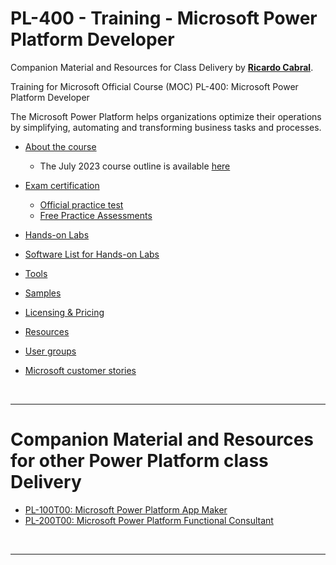 

<a id="top" />

# PL-400 - Training - Microsoft Power Platform Developer 

Companion Material and Resources for Class Delivery by [**Ricardo Cabral**](https://www.rramoscabral.com).

Training for Microsoft Official Course (MOC) PL-400: Microsoft Power Platform Developer

The Microsoft Power Platform helps organizations optimize their operations by simplifying, automating and transforming business tasks and processes.

- [About the course](./about-the-course.md)
    - The July 2023 course outline is available [here](./outline2023_july.md)

- [Exam certification](./exam.md)
    - [Official practice test](https://www.measureup.com/microsoft-practice-test-pl-400-microsoft-power-platform-developer.html#u5)
    - [Free Practice Assessments](https://learn.microsoft.com/en-us/certifications/exams/pl-400/practice/assessment?assessment-type=practice&assessmentId=66)
- [Hands-on Labs](./hands-on-labs.md)
- [Software List for Hands-on Labs](./Lab-Setup.md)
- [Tools](./tools.md)
- [Samples](./samples.md)
- [Licensing & Pricing](./licensing-pricing.md)
- [Resources](./resources.md)
- [User groups](./usergroups.md)
- [Microsoft customer stories](./microsoft-customer-stories.md)


<br>

---

<a id="othertraining" />

# Companion Material and Resources for other Power Platform class Delivery

- [PL-100T00: Microsoft Power Platform App Maker](https://pl-100.rramoscabral.com)
- [PL-200T00: Microsoft Power Platform Functional Consultant](https://pl-200.rramoscabral.com)

<br/>

---
